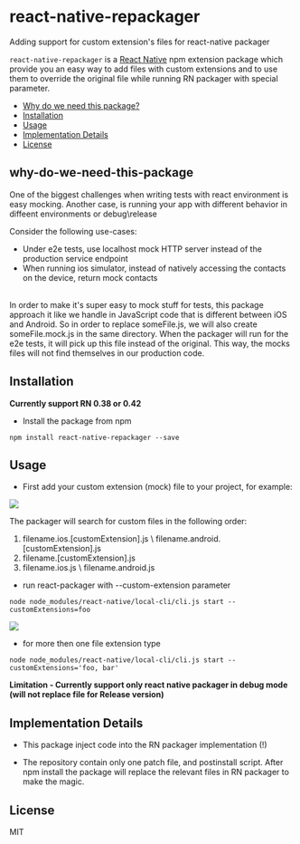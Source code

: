 # react-native-repackager
Adding support for custom extension's files for react-native packager


`react-native-repackager` is a [React Native](https://facebook.github.io/react-native/) npm extension package which provide you an easy way to add files with custom extensions and to use them to override the original file while running RN packager with special parameter.


* [Why do we need this package?](#why-do-we-need-this-package)
* [Installation](#installation)
* [Usage](#usage)
* [Implementation Details](#implementation-details)
* [License](#license)


## why-do-we-need-this-package

One of the biggest challenges when writing tests with react environment is easy mocking.
Another case, is running your app with different behavior in diffeent environments or debug\release 

Consider the following use-cases:
* Under e2e tests, use localhost mock HTTP server instead of the production service endpoint
* When running ios simulator, instead of natively accessing the contacts on the device, return mock contacts
<br/>
In order to make it's super easy to mock stuff for tests, this package approach it like we handle in JavaScript code that is different between iOS and Android.
So in order to replace someFile.js, we will also create someFile.mock.js in the same directory.
When the packager will run for the e2e tests, it will pick up this file instead of the original. This way, the mocks files will not find themselves in our production code.


## Installation

**Currently support RN 0.38 or 0.42**

* Install the package from npm

```
npm install react-native-repackager --save
```

## Usage

* First add your custom extension (mock) file to your project, for example:

<img src="http://i.imgur.com/g8AU012.png"/>

The packager will search for custom files in the following order:
 1) filename.ios.[customExtension].js \ filename.android.[customExtension].js
 2) filename.[customExtension].js
 3) filename.ios.js \ filename.android.js

* run react-packager with --custom-extension parameter

```
node node_modules/react-native/local-cli/cli.js start --customExtensions=foo
```
<img src="http://i.imgur.com/NEIDDgH.png"/>

* for more then one file extension type

```
node node_modules/react-native/local-cli/cli.js start --customExtensions='foo, bar'
```

**Limitation - Currently support only react native packager in debug mode (will not replace file for Release version)**

## Implementation Details

* This package inject code into the RN packager implementation (!)

* The repository contain only one patch file, and postinstall script. After npm install the package will replace the relevant files in RN packager to make the magic.

## License

MIT

